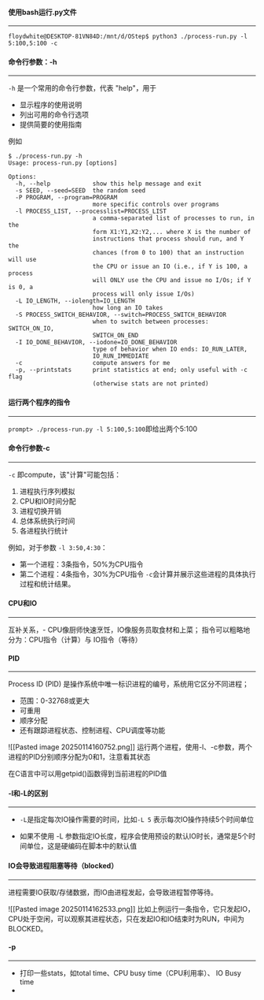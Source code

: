 
#### 使用bash运行.py文件
---
`floydwhite@DESKTOP-81VN84D:/mnt/d/OStep$ python3 ./process-run.py -l 5:100,5:100 -c`

#### 命令行参数：-h
---
   `-h` 是一个常用的命令行参数，代表 "help"，用于
- 显示程序的使用说明
- 列出可用的命令行选项
- 提供简要的使用指南

例如
```
$ ./process-run.py -h
Usage: process-run.py [options]

Options:
  -h, --help            show this help message and exit
  -s SEED, --seed=SEED  the random seed
  -P PROGRAM, --program=PROGRAM
                        more specific controls over programs
  -l PROCESS_LIST, --processlist=PROCESS_LIST
                        a comma-separated list of processes to run, in the
                        form X1:Y1,X2:Y2,... where X is the number of
                        instructions that process should run, and Y the
                        chances (from 0 to 100) that an instruction will use
                        the CPU or issue an IO (i.e., if Y is 100, a process
                        will ONLY use the CPU and issue no I/Os; if Y is 0, a
                        process will only issue I/Os)
  -L IO_LENGTH, --iolength=IO_LENGTH
                        how long an IO takes
  -S PROCESS_SWITCH_BEHAVIOR, --switch=PROCESS_SWITCH_BEHAVIOR
                        when to switch between processes: SWITCH_ON_IO,
                        SWITCH_ON_END
  -I IO_DONE_BEHAVIOR, --iodone=IO_DONE_BEHAVIOR
                        type of behavior when IO ends: IO_RUN_LATER,
                        IO_RUN_IMMEDIATE
  -c                    compute answers for me
  -p, --printstats      print statistics at end; only useful with -c flag
                        (otherwise stats are not printed)
```


#### 运行两个程序的指令
---
`prompt> ./process-run.py -l 5:100,5:100`即给出两个5:100

#### 命令行参数-c
---
`-c` 即compute，该"计算"可能包括：
1. 进程执行序列模拟
2. CPU和IO时间分配
3. 进程切换开销
4. 总体系统执行时间
5. 各进程执行统计

例如，对于参数 `-l 3:50,4:30`：
- 第一个进程：3条指令，50%为CPU指令
- 第二个进程：4条指令，30%为CPU指令
`-c`会计算并展示这些进程的具体执行过程和统计结果。

#### CPU和IO
---
互补关系，- CPU像厨师快速烹饪，IO像服务员取食材和上菜；
指令可以粗略地分为：CPU指令（计算）与 IO指令（等待）

#### PID
---
Process ID (PID) 是操作系统中唯一标识进程的编号，系统用它区分不同进程；
- 范围：0-32768或更大
- 可重用
- 顺序分配
- 还有跟踪进程状态、控制进程、CPU调度等功能

![[Pasted image 20250114160752.png]]
运行两个进程，使用-l、-c参数，两个进程的PID分别顺序分配为0和1，注意看其状态

在C语言中可以用getpid()函数得到当前进程的PID值

#### -l和-L的区别
---
- `-L`是指定每次IO操作需要的时间，比如`-L 5` 表示每次IO操作持续5个时间单位

- 如果不使用 -L 参数指定IO长度，程序会使用预设的默认IO时长，通常是5个时间单位，这是硬编码在脚本中的默认值

#### IO会导致进程阻塞等待（blocked）
---
进程需要IO获取/存储数据，而IO由进程发起，会导致进程暂停等待。

![[Pasted image 20250114162533.png]]
比如上例运行一条指令，它只发起IO，CPU处于空闲，可以观察其进程状态，只在发起IO和IO结束时为RUN，中间为BLOCKED。


#### -p
---
- 打印一些stats，如total time、CPU busy time（CPU利用率）、 IO Busy time
- 

